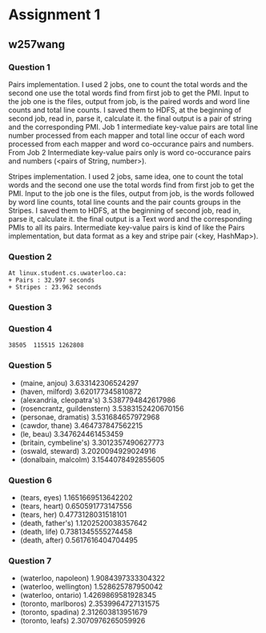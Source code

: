 # Assignment 1

## w257wang

### Question 1

Pairs implementation. I used 2 jobs, one to count the total words and the second one use the total words find from first job to get the PMI. Input to the job one is the files, output from job, is the paired words and word line counts and total line counts. I saved them to HDFS, at the beginning of second job, read in, parse it, calculate it. the final output is a pair of string and the corresponding PMI. Job 1 intermediate key-value pairs are total line number processed from each mapper and total line occur of each word processed from each mapper and word co-occurance pairs and numbers. From Job 2 Intermediate key-value pairs only is word co-occurance pairs and numbers (<pairs of String, number>).

Stripes implementation. I used 2 jobs, same idea, one to count the total words and the second one use the total words find from first job to get the PMI. Input to the job one is the files, output from job, is the  words followed by word line counts, total line counts and the pair counts groups in the Stripes. I saved them to HDFS, at the beginning of second job, read in, parse it, calculate it. the final output is a Text word and the corresponding PMIs to all its pairs. Intermediate key-value pairs is kind of like the Pairs implementation, but data format as a key and stripe pair (<key, HashMap>).

### Question 2
	
	At linux.student.cs.uwaterloo.ca:
	+ Pairs : 32.997 seconds
	+ Stripes : 23.962 seconds

### Question 3

### Question 4
	
	38505  115515 1262808

### Question 5

+ (maine, anjou)	3.633142306524297
+ (haven, milford)	3.620177345810872
+ (alexandria, cleopatra's)	3.5387794842617986
+ (rosencrantz, guildenstern)	3.5383152420670156
+ (personae, dramatis)	3.531684657972968
+ (cawdor, thane)	3.464737847562215
+ (le, beau)	3.347624461453459
+ (britain, cymbeline's)	3.3012357490627773
+ (oswald, steward)	3.2020094929024916
+ (donalbain, malcolm)	3.1544078492855605

### Question 6

+ (tears, eyes)	1.1651669513642202
+ (tears, heart)	0.650591773147556
+ (tears, her)	0.4773128031518101
+ (death, father's)	1.1202520038357642
+ (death, life)	0.7381345555274458
+ (death, after)	0.5617616404704495

### Question 7
+ (waterloo, napoleon)	1.9084397333304322
+ (waterloo, wellington)	1.528625787950042
+ (waterloo, ontario)	1.4269869581928345
+ (toronto, marlboros)	2.3539964727131575
+ (toronto, spadina)	2.312603813951679
+ (toronto, leafs)	2.3070976265059926
